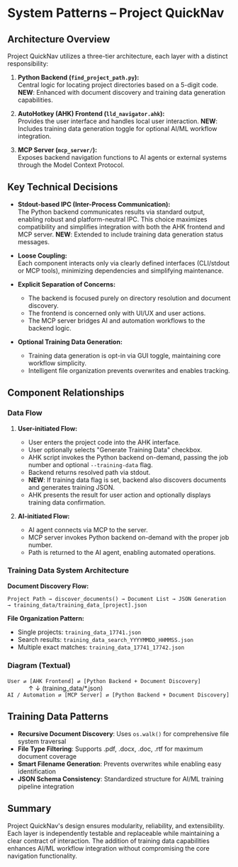 # System Patterns – Project QuickNav

## Architecture Overview

Project QuickNav utilizes a three-tier architecture, each layer with a distinct responsibility:

1. **Python Backend (`find_project_path.py`):**  
   Central logic for locating project directories based on a 5-digit code.
   **NEW**: Enhanced with document discovery and training data generation capabilities.

2. **AutoHotkey (AHK) Frontend (`lld_navigator.ahk`):**  
   Provides the user interface and handles local user interaction.
   **NEW**: Includes training data generation toggle for optional AI/ML workflow integration.

3. **MCP Server (`mcp_server/`):**  
   Exposes backend navigation functions to AI agents or external systems through the Model Context Protocol.

## Key Technical Decisions

- **Stdout-based IPC (Inter-Process Communication):**  
  The Python backend communicates results via standard output, enabling robust and platform-neutral IPC. This choice maximizes compatibility and simplifies integration with both the AHK frontend and MCP server.
  **NEW**: Extended to include training data generation status messages.

- **Loose Coupling:**  
  Each component interacts only via clearly defined interfaces (CLI/stdout or MCP tools), minimizing dependencies and simplifying maintenance.

- **Explicit Separation of Concerns:**  
  - The backend is focused purely on directory resolution and document discovery.
  - The frontend is concerned only with UI/UX and user actions.
  - The MCP server bridges AI and automation workflows to the backend logic.

- **Optional Training Data Generation:**
  - Training data generation is opt-in via GUI toggle, maintaining core workflow simplicity.
  - Intelligent file organization prevents overwrites and enables tracking.

## Component Relationships

### Data Flow

1. **User-initiated Flow:**
   - User enters the project code into the AHK interface.
   - User optionally selects "Generate Training Data" checkbox.
   - AHK script invokes the Python backend on-demand, passing the job number and optional `--training-data` flag.
   - Backend returns resolved path via stdout.
   - **NEW**: If training data flag is set, backend also discovers documents and generates training JSON.
   - AHK presents the result for user action and optionally displays training data confirmation.

2. **AI-initiated Flow:**
   - AI agent connects via MCP to the server.
   - MCP server invokes Python backend on-demand with the proper job number.
   - Path is returned to the AI agent, enabling automated operations.

### Training Data System Architecture

**Document Discovery Flow:**
```
Project Path → discover_documents() → Document List → JSON Generation → training_data/training_data_[project].json
```

**File Organization Pattern:**
- Single projects: `training_data_17741.json`
- Search results: `training_data_search_YYYYMMDD_HHMMSS.json`
- Multiple exact matches: `training_data_17741_17742.json`

### Diagram (Textual)

`User ⇄ [AHK Frontend] ⇄ [Python Backend + Document Discovery]`
&nbsp; &nbsp; &nbsp; &nbsp; &nbsp; &nbsp; &nbsp; &nbsp; &nbsp; &nbsp; &nbsp; &nbsp; &nbsp; &nbsp;  ↑ ↓ (training_data/*.json)  
`AI / Automation ⇄ [MCP Server] ⇄ [Python Backend + Document Discovery]`

## Training Data Patterns

- **Recursive Document Discovery**: Uses `os.walk()` for comprehensive file system traversal
- **File Type Filtering**: Supports .pdf, .docx, .doc, .rtf for maximum document coverage
- **Smart Filename Generation**: Prevents overwrites while enabling easy identification
- **JSON Schema Consistency**: Standardized structure for AI/ML training pipeline integration

## Summary

Project QuickNav's design ensures modularity, reliability, and extensibility. Each layer is independently testable and replaceable while maintaining a clear contract of interaction. The addition of training data capabilities enhances AI/ML workflow integration without compromising the core navigation functionality.